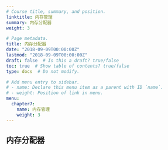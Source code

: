 ```yaml
---
# Course title, summary, and position.
linktitle: 内存管理
summary: 内存分配器
weight: 3

# Page metadata.
title: 内存分配器
date: "2018-09-09T00:00:00Z"
lastmod: "2018-09-09T00:00:00Z"
draft: false  # Is this a draft? true/false
toc: true  # Show table of contents? true/false
type: docs  # Do not modify.

# Add menu entry to sidebar.
# - name: Declare this menu item as a parent with ID `name`.
# - weight: Position of link in menu.
menu:
  chapter7:
    name: 内存管理
    weight: 3
---
```



## 内存分配器
